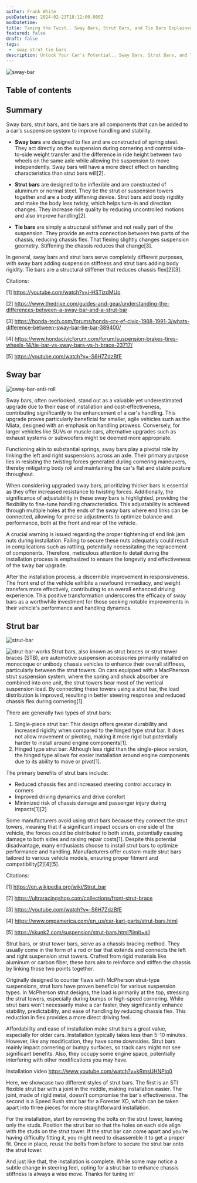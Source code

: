 ```yaml
---
author: Frank White
pubDatetime: 2024-02-23T18:12:00.000Z
modDatetime:
title: Taming the Twist.. Sway Bars, Strut Bars, and Tie Bars Explained
featured: false
draft: false
tags: 
 -  sway strut tie bars
description: Unlock Your Car's Potential.. Sway Bars, Strut Bars, and Tie Bars 
---
```


![sway-bar](/assets/2/sway-bar.png)

## Table of contents
## Summary

Sway bars, strut bars, and tie bars are all components that can be added to a car's suspension system to improve handling and stability. 

- **Sway bars** are designed to flex and are constructed of spring steel. They act directly on the suspension during cornering and control side-to-side weight transfer and the difference in ride height between two wheels on the same axle while allowing the suspension to move independently. Sway bars will have a more direct effect on handling characteristics than strut bars will[2].

- **Strut bars** are designed to be inflexible and are constructed of aluminum or normal steel. They tie the strut or suspension towers together and are a body stiffening device. Strut bars add body rigidity and make the body less twisty, which helps turn-in and direction changes. They increase ride quality by reducing uncontrolled motions and also improve handling[2].

- **Tie bars** are simply a structural stiffener and not really part of the suspension. They provide an extra connection between two parts of the chassis, reducing chassis flex. That flexing slightly changes suspension geometry. Stiffening the chassis reduces that change[3].

In general, sway bars and strut bars serve completely different purposes, with sway bars adding suspension stiffness and strut bars adding body rigidity. Tie bars are a structural stiffener that reduces chassis flex[2][3].

Citations:

[1] https://youtube.com/watch?v=i-HSTizdMUo

[2] https://www.thedrive.com/guides-and-gear/understanding-the-differences-between-a-sway-bar-and-a-strut-bar

[3] https://honda-tech.com/forums/honda-crx-ef-civic-1988-1991-3/whats-difference-between-sway-bar-tie-bar-389400/

[4] https://www.hondacivicforum.com/forum/suspension-brakes-tires-wheels-14/tie-bar-vs-sway-bars-vs-h-brace-23717/

[5] https://youtube.com/watch?v=-S6H7ZdzBfE

## Sway bar

![sway-bar-anti-roll](/assets/2/sway-bar-2.png)

Sway bars, often overlooked, stand out as a valuable yet underestimated upgrade due to their ease of installation and cost-effectiveness, contributing significantly to the enhancement of a car's handling. This upgrade proves particularly beneficial for smaller, agile vehicles such as the Miata, designed with an emphasis on handling prowess. Conversely, for larger vehicles like SUVs or muscle cars, alternative upgrades such as exhaust systems or subwoofers might be deemed more appropriate.

Functioning akin to substantial springs, sway bars play a pivotal role by linking the left and right suspensions across an axle. Their primary purpose lies in resisting the twisting forces generated during cornering maneuvers, thereby mitigating body roll and maintaining the car's flat and stable posture throughout.

When considering upgraded sway bars, prioritizing thicker bars is essential as they offer increased resistance to twisting forces. Additionally, the significance of adjustability in these sway bars is highlighted, providing the flexibility to fine-tune handling characteristics. This adjustability is achieved through multiple holes at the ends of the sway bars where end links can be connected, allowing for precise adjustments to optimize balance and performance, both at the front and rear of the vehicle.

A crucial warning is issued regarding the proper tightening of end link jam nuts during installation. Failing to secure these nuts adequately could result in complications such as rattling, potentially necessitating the replacement of components. Therefore, meticulous attention to detail during the installation process is emphasized to ensure the longevity and effectiveness of the sway bar upgrade.

After the installation process, a discernible improvement in responsiveness. The front end of the vehicle exhibits a newfound immediacy, and weight transfers more effectively, contributing to an overall enhanced driving experience. This positive transformation underscores the efficacy of sway bars as a worthwhile investment for those seeking notable improvements in their vehicle's performance and handling dynamics. 

## Strut bar
![strut-bar](/assets/2/strut-bar.png)

![strut-bar-works](/assets/2/strut-bar-working.png)
Strut bars, also known as strut braces or strut tower braces (STB), are automotive suspension accessories primarily installed on monocoque or unibody chassis vehicles to enhance their overall stiffness, particularly between the strut towers. On cars equipped with a MacPherson strut suspension system, where the spring and shock absorber are combined into one unit, the strut towers bear most of the vertical suspension load. By connecting these towers using a strut bar, the load distribution is improved, resulting in better steering response and reduced chassis flex during cornering[1].

There are generally two types of strut bars:

1. Single-piece strut bar: This design offers greater durability and increased rigidity when compared to the hinged type strut bar. It does not allow movement or pivoting, making it more rigid but potentially harder to install around engine components[1].
2. Hinged type strut bar: Although less rigid than the single-piece version, the hinged type allows for easier installation around engine components due to its ability to move or pivot[1].

The primary benefits of strut bars include:

- Reduced chassis flex and increased steering control accuracy in corners
- Improved driving dynamics and drive comfort
- Minimized risk of chassis damage and passenger injury during impacts[1][2]

Some manufacturers avoid using strut bars because they connect the strut towers, meaning that if a significant impact occurs on one side of the vehicle, the forces could be distributed to both struts, potentially causing damage to both sides and raising repair costs[1]. Despite this potential disadvantage, many enthusiasts choose to install strut bars to optimize performance and handling. Manufacturers offer custom-made strut bars tailored to various vehicle models, ensuring proper fitment and compatibility[2][4][5].

Citations:

[1] https://en.wikipedia.org/wiki/Strut_bar

[2] https://ultraracingshop.com/collections/front-strut-brace

[3] https://youtube.com/watch?v=-S6H7ZdzBfE

[4] https://www.ompamerica.com/en_us/car-kart-parts/strut-bars.html

[5] https://skunk2.com/suspension/strut-bars.html?limit=all

Strut bars, or strut tower bars, serve as a chassis bracing method. They usually come in the form of a rod or bar that extends and connects the left and right suspension strut towers. Crafted from rigid materials like aluminum or carbon fiber, these bars aim to reinforce and stiffen the chassis by linking those two points together.

Originally designed to counter flaws with McPherson strut-type suspensions, strut bars have proven beneficial for various suspension types. In McPherson strut designs, the load is primarily at the top, stressing the strut towers, especially during bumps or high-speed cornering. While strut bars won't necessarily make a car faster, they significantly enhance stability, predictability, and ease of handling by reducing chassis flex. This reduction in flex provides a more direct driving feel.

Affordability and ease of installation make strut bars a great value, especially for older cars. Installation typically takes less than 5-10 minutes. However, like any modification, they have some downsides. Strut bars mainly impact cornering or bumpy surfaces, so track cars might not see significant benefits. Also, they occupy some engine space, potentially interfering with other modifications you may have.

Installation video 
https://www.youtube.com/watch?v=kRmsUHNPiq0 

Here, we showcase two different styles of strut bars. The first is an STI flexible strut bar with a joint in the middle, making installation easier. The joint, made of rigid metal, doesn't compromise the bar's effectiveness. The second is a Speed Rush strut bar for a Forester XD, which can be taken apart into three pieces for more straightforward installation.

For the installation, start by removing the bolts on the strut tower, leaving only the studs. Position the strut bar so that the holes on each side align with the studs on the strut tower. If the strut bar can come apart and you're having difficulty fitting it, you might need to disassemble it to get a proper fit. Once in place, reuse the bolts from before to secure the strut bar onto the strut tower.

And just like that, the installation is complete. While some may notice a subtle change in steering feel, opting for a strut bar to enhance chassis stiffness is always a wise move. Thanks for tuning in!















